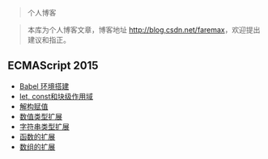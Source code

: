 > 个人博客

> 本库为个人博客文章，博客地址 [http://blog,csdn.net/faremax](http://blog.csdn.net/faremax)，欢迎提出建议和指正。

## ECMAScript 2015

- [Babel 环境搭建](https://github.com/faremax1992/repoForBlog/blob/master/ECMAScript2015/Babel%20%E7%8E%AF%E5%A2%83%E6%90%AD%E5%BB%BA.md)
- [let, const和块级作用域](https://github.com/faremax1992/repoForBlog/blob/master/ECMAScript2015/let%2C%20const%E5%92%8C%E5%9D%97%E7%BA%A7%E4%BD%9C%E7%94%A8%E5%9F%9F.md)
- [解构赋值](https://github.com/faremax1992/repoForBlog/blob/master/ECMAScript2015/%E8%A7%A3%E6%9E%84%E8%B5%8B%E5%80%BC.md)
- [数值类型扩展](https://github.com/faremax1992/repoForBlog/blob/master/ECMAScript2015/%E6%95%B0%E5%80%BC%E7%B1%BB%E5%9E%8B%E6%89%A9%E5%B1%95.md)
- [字符串类型扩展](https://github.com/faremax1992/repoForBlog/blob/master/ECMAScript2015/%E5%AD%97%E7%AC%A6%E4%B8%B2%E7%B1%BB%E5%9E%8B%E6%89%A9%E5%B1%95.md)
- [函数的扩展](https://github.com/faremax1992/repoForBlog/blob/master/ECMAScript2015/%E5%87%BD%E6%95%B0%E7%9A%84%E6%89%A9%E5%B1%95.md)
- [数组的扩展](https://github.com/faremax1992/repoForBlog/blob/master/ECMAScript2015/%E6%95%B0%E7%BB%84%E7%9A%84%E6%89%A9%E5%B1%95.md)
